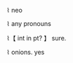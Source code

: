 ⌇ neo            

⌇ any pronouns 
 
⌇【 int in pt? 】 sure.

⌇ onions. yes











<!---
yoneito/yoneito is a ✨ special ✨ repository because its `README.md` (this file) appears on your GitHub profile.
You can click the Preview link to take a look at your changes.
--->
